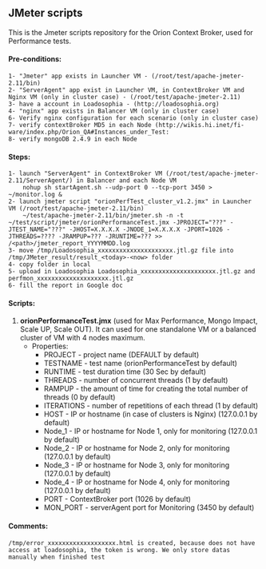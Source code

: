 ## JMeter scripts

This is the Jmeter scripts repository for the Orion Context Broker, used for Performance tests.

#### Pre-conditions:
	1- "Jmeter" app exists in Launcher VM - (/root/test/apache-jmeter-2.11/bin)
	2- "ServerAgent" app exist in Launcher VM, in ContextBroker VM and Nginx VM (only in cluster case) - (/root/test/apache-jmeter-2.11)	
	3- have a account in Loadosophia - (http://loadosophia.org)
	4- "nginx" app exists in Balancer VM (only in cluster case)
	6- Verify nginx configuration for each scenario (only in cluster case)
	7- verify contextBroker MD5 in each Node (http://wikis.hi.inet/fi-ware/index.php/Orion_QA#Instances_under_Test:
	8- verify mongoDB 2.4.9 in each Node	
	
#### Steps:
	1- launch "ServerAgent" in ContextBroker VM (/root/test/apache-jmeter-2.11/ServerAgent/) in Balancer and each Node VM 
		nohup sh startAgent.sh --udp-port 0 --tcp-port 3450 > ~/monitor.log &
	2- launch jmeter script "orionPerfTest_cluster_v1.2.jmx" in Launcher VM (/root/test/apache-jmeter-2.11/bin)
		~/test/apache-jmeter-2.11/bin/jmeter.sh -n -t ~/test/script/jmeter/orionPerformanceTest.jmx -JPROJECT="???" -JTEST_NAME="???" -JHOST=X.X.X.X -JNODE_1=X.X.X.X -JPORT=1026 -JTHREADS=???? -JRAMPUP=??? -JRUNTIME=??? >> /<path>/jmeter_report_YYYYMMDD.log
	3- move /tmp/Loadosophia_xxxxxxxxxxxxxxxxxxxxx.jtl.gz file into /tmp/JMeter_result/result_<today>-<now> folder
	4- copy folder in local
	5- upload in Loadosophia Loadosophia_xxxxxxxxxxxxxxxxxxxxx.jtl.gz and perfmon_xxxxxxxxxxxxxxxxxxxx.jtl.gz
	6- fill the report in Google doc

#### Scripts:
1. **orionPerformanceTest.jmx**  (used for Max Performance, Mongo Impact, Scale UP, Scale OUT). It can used for one standalone VM or a balanced cluster of VM with 4 nodes maximum.
	+ Properties:
		* PROJECT    - project name (DEFAULT by default)
		* TESTNAME   - test name (orionPerformanceTest by default)
		* RUNTIME    - test duration time (30 Sec by default)
		* THREADS    - number of concurrent threads (1 by default)
		* RAMPUP     - the amount of time for creating the total number of threads (0 by default)
		* ITERATIONS - number of repetitions of each thread (1 by default)
		* HOST       - IP or hostname (in case of clusters is Nginx) (127.0.0.1 by default)
		* Node_1     - IP or hostname for Node 1, only for monitoring (127.0.0.1 by default)
		* Node_2     - IP or hostname for Node 2, only for monitoring (127.0.0.1 by default)		
		* Node_3     - IP or hostname for Node 3, only for monitoring (127.0.0.1 by default)		
		* Node_4     - IP or hostname for Node 4, only for monitoring (127.0.0.1 by default)
		* PORT       - ContextBroker port (1026 by default)
		* MON_PORT   - serverAgent port for Monitoring (3450 by default)
		
#### Comments:
    /tmp/error_xxxxxxxxxxxxxxxxxxx.html is created, because does not have access at loadosophia, the token is wrong. We only store datas manually when finished test
